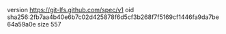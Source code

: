 version https://git-lfs.github.com/spec/v1
oid sha256:2fb7aa4b40e6b7c02d425878f6d5cf3b268f7f5169cf1446fa9da7be64a59a0e
size 557
